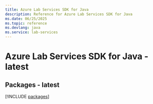 ```yaml
---
title: Azure Lab Services SDK for Java
description: Reference for Azure Lab Services SDK for Java
ms.date: 06/25/2025
ms.topic: reference
ms.devlang: java
ms.service: lab-services
---
```

# Azure Lab Services SDK for Java - latest
## Packages - latest
[!INCLUDE [packages](lab-services-index.md)]